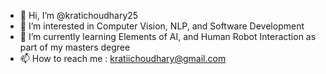 - 👋 Hi, I’m @kratichoudhary25
- 👀 I’m interested in Computer Vision, NLP, and Software Development
- 🌱 I’m currently learning Elements of AI, and Human Robot Interaction as part of my masters degree
- 📫 How to reach me : kratiichoudhary@gmail.com

<!---
kratichoudhary25/kratichoudhary25 is a ✨ special ✨ repository because its `README.md` (this file) appears on your GitHub profile.
You can click the Preview link to take a look at your changes.
--->
